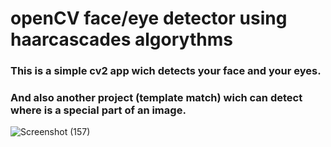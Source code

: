 # openCV face/eye detector using haarcascades algorythms

### This is a simple cv2 app wich detects your face and your eyes.
### And also another project (template match) wich can detect where is a special part of an image.

![Screenshot (157)](https://github.com/artinmohajeri/Face-Detection-and-Template-Matching-CV2/assets/95845593/c2633740-dc92-44de-8c0e-16ec30c25095)
